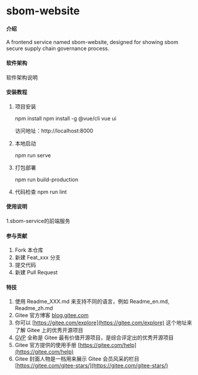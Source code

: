 # sbom-website

#### 介绍
A frontend service named sbom-website, designed for showing sbom secure supply chain governance process.

#### 软件架构
软件架构说明


#### 安装教程

1. 项目安装

	npm install
	npm install -g @vue/cli
	vue ui
	
	访问地址：http://localhost:8000 
	
2. 本地启动

	npm run serve
	
3. 打包部署

	npm run build-production
	
4. 代码检查
	npm run lint

#### 使用说明

1.sbom-service的前端服务

#### 参与贡献

1.  Fork 本仓库
2.  新建 Feat_xxx 分支
3.  提交代码
4.  新建 Pull Request


#### 特技

1.  使用 Readme\_XXX.md 来支持不同的语言，例如 Readme\_en.md, Readme\_zh.md
2.  Gitee 官方博客 [blog.gitee.com](https://blog.gitee.com)
3.  你可以 [https://gitee.com/explore](https://gitee.com/explore) 这个地址来了解 Gitee 上的优秀开源项目
4.  [GVP](https://gitee.com/gvp) 全称是 Gitee 最有价值开源项目，是综合评定出的优秀开源项目
5.  Gitee 官方提供的使用手册 [https://gitee.com/help](https://gitee.com/help)
6.  Gitee 封面人物是一档用来展示 Gitee 会员风采的栏目 [https://gitee.com/gitee-stars/](https://gitee.com/gitee-stars/)
